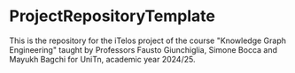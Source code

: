 

# ProjectRepositoryTemplate
This is the repository for the iTelos project of the course "Knowledge Graph Engineering" taught by Professors Fausto Giunchiglia, Simone Bocca and Mayukh Bagchi for UniTn, academic year 2024/25. 
